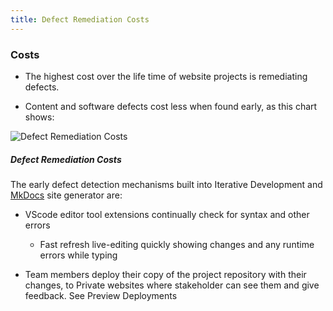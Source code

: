```yaml
---
title: Defect Remediation Costs​
---
```


### Costs

- The highest cost over the life time of website projects is remediating defects.

- Content and software defects cost less when found early, as this chart shows:

![Defect Remediation Costs](../img/bugFixChart.jpg)

##### Defect Remediation Costs

The early defect detection mechanisms built into Iterative Development and [MkDocs]() site generator are:

- VScode editor tool extensions continually check for syntax and other errors

	- Fast refresh live-editing quickly showing changes and any runtime errors while typing

- Team members deploy their copy of the project repository with their changes, to Private websites where stakeholder can see them and give feedback. See Preview Deployments
 